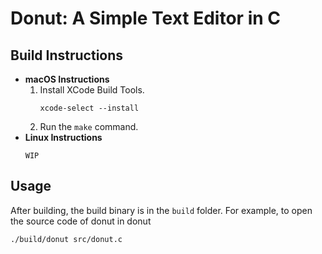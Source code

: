 # Donut: A Simple Text Editor in C

## Build Instructions

- **macOS Instructions**
    1. Install XCode Build Tools.
        ```
        xcode-select --install
        ```
    2. Run the `make` command.
- **Linux Instructions**
    ```
    WIP
    ```
## Usage

After building, the build binary is in the `build` folder. For example, to open the source code of donut in donut

```
./build/donut src/donut.c
```
